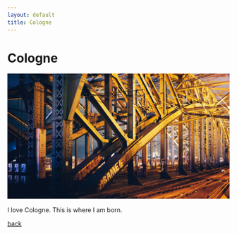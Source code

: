 ```yaml
---
layout: default
title: Cologne
---
```


# Cologne

![](/img/16x9/01.jpg)

I love Cologne. This is where I am born.

[back](/)
